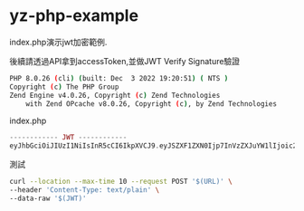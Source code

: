 # yz-php-example

index.php演示jwt加密範例.

後續請透過API拿到accessToken,並做JWT Verify Signature驗證

```bash
PHP 8.0.26 (cli) (built: Dec  3 2022 19:20:51) ( NTS )
Copyright (c) The PHP Group
Zend Engine v4.0.26, Copyright (c) Zend Technologies
    with Zend OPcache v8.0.26, Copyright (c), by Zend Technologies
```
index.php
```php
------------ JWT ------------
eyJhbGciOiJIUzI1NiIsInR5cCI6IkpXVCJ9.eyJSZXF1ZXN0Ijp7InVzZXJuYW1lIjoic2l0ZU5hbWUiLCJwYXNzd29yZCI6InNpdGVQYXNzd29yZCJ9LCJBY3Rpb24iOiJBR0xvZ2luIn0.o-6vne3DPe6rxRZnP38ORMJzCr_PkUqrwjPL_fDglkE
```



測試
```bash
curl --location --max-time 10 --request POST '$(URL)' \
--header 'Content-Type: text/plain' \
--data-raw '$(JWT)'
```
